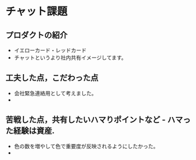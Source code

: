 # チャット課題
## プロダクトの紹介 
- イエローカード・レッドカード
- チャットというより社内共有イメージしてます。
## 工夫した点，こだわった点
 - 会社緊急連絡用として考えました。
 - 
## 苦戦した点，共有したいハマりポイントなど - ハマった経験は資産.
 - 色の数を増やして色で重要度が反映されるようにしたかった。
 - 